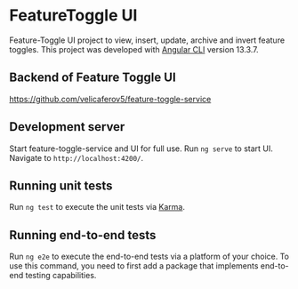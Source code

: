 # FeatureToggle UI

Feature-Toggle UI project to view, insert, update, archive and invert feature toggles.
This project was developed with [Angular CLI](https://github.com/angular/angular-cli) version 13.3.7.

## Backend of Feature Toggle UI
https://github.com/velicaferov5/feature-toggle-service

## Development server

Start feature-toggle-service and UI for full use. Run `ng serve` to start UI. Navigate to `http://localhost:4200/`.

## Running unit tests

Run `ng test` to execute the unit tests via [Karma](https://karma-runner.github.io).

## Running end-to-end tests

Run `ng e2e` to execute the end-to-end tests via a platform of your choice. To use this command, you need to first add a package that implements end-to-end testing capabilities.
